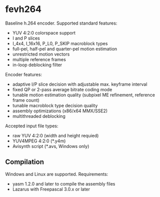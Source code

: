fevh264
=======

Baseline h.264 encoder.
Supported standard features:
- YUV 4:2:0 colorspace support
- I and P slices
- I_4x4, I_16x16, P_L0, P_SKIP macroblock types
- full-pel, half-pel and quarter-pel motion estimation
- unrestricted motion vectors
- multiple reference frames
- in-loop deblocking filter

Encoder features:
- adaptive I/P slice decision with adjustable max. keyframe interval
- fixed QP or 2-pass average bitrate coding mode
- tunable motion estimation quality (subpixel ME refinement, reference frame count)
- tunable macroblock type decision quality
- assembly optimizations (x86/x64 MMX/SSE2)
- multithreaded deblocking

Accepted input file types:
- raw YUV 4:2:0 (width and height requied)
- YUV4MPEG 4:2:0 (*.y4m)
- Avisynth script (*.avs, Windows only)

Compilation
-----------

Windows and Linux are supported.
Requirements:
- yasm 1.2.0 and later to compile the assembly files
- Lazarus with Freepascal 3.0.x or later


